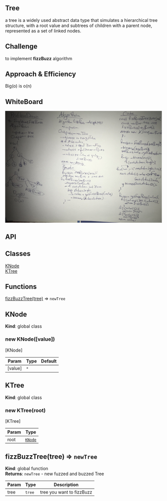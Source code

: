 ## Tree
a tree is a widely used abstract data type that simulates a hierarchical tree structure, with a root value and subtrees of children with a parent node, represented as a set of linked nodes.

## Challenge
to implement **fizzBuzz** algorithm

## Approach & Efficiency
Big(o) is o(n)

## WhiteBoard
<img src="../../assets/cc-18.jpeg" />

## API

## Classes

<dl>
<dt><a href="#KNode">KNode</a></dt>
<dd></dd>
<dt><a href="#KTree">KTree</a></dt>
<dd></dd>
</dl>

## Functions

<dl>
<dt><a href="#fizzBuzzTree">fizzBuzzTree(tree)</a> ⇒ <code>newTree</code></dt>
<dd></dd>
</dl>

<a name="KNode"></a>

## KNode
**Kind**: global class  
<a name="new_KNode_new"></a>

### new KNode([value])
[KNode]


| Param | Type | Default |
| --- | --- | --- |
| [value] | <code>\*</code> | <code></code> |

<a name="KTree"></a>

## KTree
**Kind**: global class  
<a name="new_KTree_new"></a>

### new KTree(root)
[KTree]


| Param | Type |
| --- | --- |
| root | [<code>KNode</code>](#KNode) |

<a name="fizzBuzzTree"></a>

## fizzBuzzTree(tree) ⇒ <code>newTree</code>
**Kind**: global function  
**Returns**: <code>newTree</code> - new fuzzed and buzzed Tree  

| Param | Type | Description |
| --- | --- | --- |
| tree | <code>tree</code> | tree you want to fizzBuzz |
